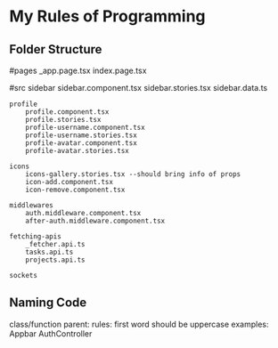 <h1>My Rules of Programming</h1>

<h2>Folder Structure</h2>
#pages
	_app.page.tsx
	index.page.tsx

#src
	sidebar
		sidebar.component.tsx
		sidebar.stories.tsx
		sidebar.data.ts

	profile
		profile.component.tsx
		profile.stories.tsx
		profile-username.component.tsx
		profile-username.stories.tsx
		profile-avatar.component.tsx
		profile-avatar.stories.tsx
		
	icons
		icons-gallery.stories.tsx --should bring info of props
		icon-add.component.tsx
		icon-remove.component.tsx	

	middlewares
		auth.middleware.component.tsx
		after-auth.middleware.component.tsx
		
	fetching-apis
		_fetcher.api.ts
		tasks.api.ts
		projects.api.ts

	sockets
		
<h2>Naming Code</h2>
class/function parent: 
  rules: first word should be uppercase
  examples:
    Appbar
    AuthController
	